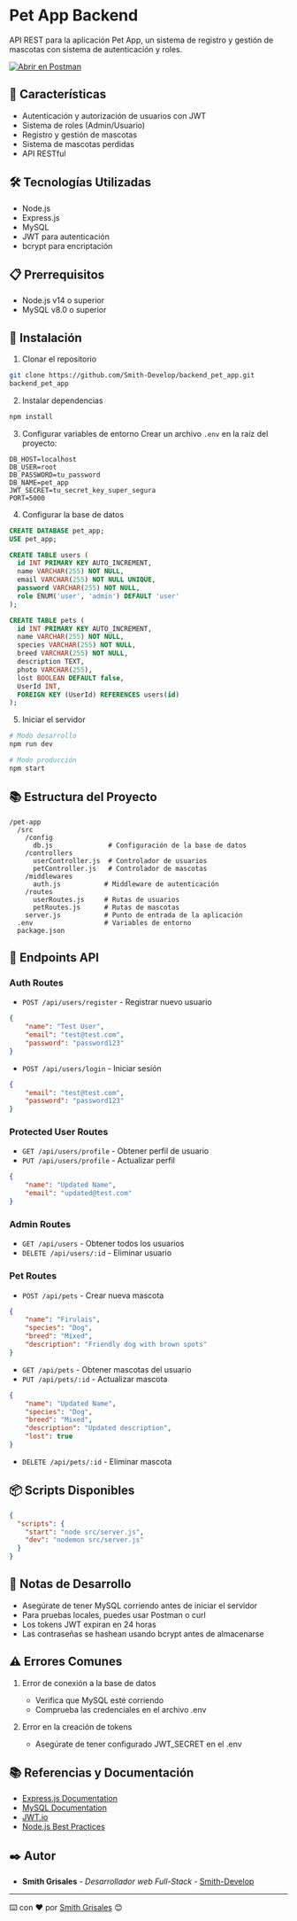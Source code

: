 # Pet App Backend

API REST para la aplicación Pet App, un sistema de registro y gestión de mascotas con sistema de autenticación y roles.

[![Abrir en Postman](https://run.pstmn.io/button.svg)](https://documenter.getpostman.com/view/38671791/2sAY55bdbd)

## 🚀 Características

- Autenticación y autorización de usuarios con JWT
- Sistema de roles (Admin/Usuario)
- Registro y gestión de mascotas
- Sistema de mascotas perdidas
- API RESTful

## 🛠️ Tecnologías Utilizadas

- Node.js
- Express.js
- MySQL
- JWT para autenticación
- bcrypt para encriptación

## 📋 Prerrequisitos

- Node.js v14 o superior
- MySQL v8.0 o superior
## 🔧 Instalación

1. Clonar el repositorio
```bash
git clone https://github.com/Smith-Develop/backend_pet_app.git
backend_pet_app
```

2. Instalar dependencias
```bash
npm install
```

3. Configurar variables de entorno
Crear un archivo `.env` en la raíz del proyecto:
```env
DB_HOST=localhost
DB_USER=root
DB_PASSWORD=tu_password
DB_NAME=pet_app
JWT_SECRET=tu_secret_key_super_segura
PORT=5000
```

4. Configurar la base de datos
```sql
CREATE DATABASE pet_app;
USE pet_app;

CREATE TABLE users (
  id INT PRIMARY KEY AUTO_INCREMENT,
  name VARCHAR(255) NOT NULL,
  email VARCHAR(255) NOT NULL UNIQUE,
  password VARCHAR(255) NOT NULL,
  role ENUM('user', 'admin') DEFAULT 'user'
);

CREATE TABLE pets (
  id INT PRIMARY KEY AUTO_INCREMENT,
  name VARCHAR(255) NOT NULL,
  species VARCHAR(255) NOT NULL,
  breed VARCHAR(255) NOT NULL,
  description TEXT,
  photo VARCHAR(255),
  lost BOOLEAN DEFAULT false,
  UserId INT,
  FOREIGN KEY (UserId) REFERENCES users(id)
);
```

5. Iniciar el servidor
```bash
# Modo desarrollo
npm run dev

# Modo producción
npm start
```

## 📚 Estructura del Proyecto

```
/pet-app
  /src
    /config
      db.js              # Configuración de la base de datos
    /controllers
      userController.js  # Controlador de usuarios
      petController.js   # Controlador de mascotas
    /middlewares
      auth.js           # Middleware de autenticación
    /routes
      userRoutes.js     # Rutas de usuarios
      petRoutes.js      # Rutas de mascotas
    server.js           # Punto de entrada de la aplicación
  .env                  # Variables de entorno
  package.json
```

## 🔑 Endpoints API

### Auth Routes
- `POST /api/users/register` - Registrar nuevo usuario
```json
{
    "name": "Test User",
    "email": "test@test.com",
    "password": "password123"
}
```

- `POST /api/users/login` - Iniciar sesión
```json
{
    "email": "test@test.com",
    "password": "password123"
}
```

### Protected User Routes
- `GET /api/users/profile` - Obtener perfil de usuario
- `PUT /api/users/profile` - Actualizar perfil
```json
{
    "name": "Updated Name",
    "email": "updated@test.com"
}
```

### Admin Routes
- `GET /api/users` - Obtener todos los usuarios
- `DELETE /api/users/:id` - Eliminar usuario

### Pet Routes
- `POST /api/pets` - Crear nueva mascota
```json
{
    "name": "Firulais",
    "species": "Dog",
    "breed": "Mixed",
    "description": "Friendly dog with brown spots"
}
```

- `GET /api/pets` - Obtener mascotas del usuario
- `PUT /api/pets/:id` - Actualizar mascota
```json
{
    "name": "Updated Name",
    "species": "Dog",
    "breed": "Mixed",
    "description": "Updated description",
    "lost": true
}
```
- `DELETE /api/pets/:id` - Eliminar mascota

## 📦 Scripts Disponibles

```json
{
  "scripts": {
    "start": "node src/server.js",
    "dev": "nodemon src/server.js"
  }
}
```

## 📝 Notas de Desarrollo

- Asegúrate de tener MySQL corriendo antes de iniciar el servidor
- Para pruebas locales, puedes usar Postman o curl
- Los tokens JWT expiran en 24 horas
- Las contraseñas se hashean usando bcrypt antes de almacenarse

## ⚠️ Errores Comunes

1. Error de conexión a la base de datos
   - Verifica que MySQL esté corriendo
   - Comprueba las credenciales en el archivo .env

2. Error en la creación de tokens
   - Asegúrate de tener configurado JWT_SECRET en el .env

## 📚 Referencias y Documentación

- [Express.js Documentation](https://expressjs.com/)
- [MySQL Documentation](https://dev.mysql.com/doc/)
- [JWT.io](https://jwt.io/)
- [Node.js Best Practices](https://github.com/goldbergyoni/nodebestpractices)


## ✒️ Autor

* **Smith Grisales** - *Desarrollador web Full-Stack* - [Smith-Develop](https://github.com/Smith-Develop)

---
⌨️ con ❤️ por [Smith Grisales](https://github.com/Smith-Develop) 😊
